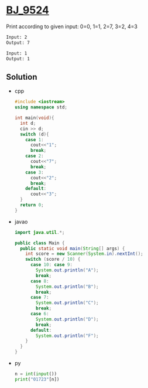 # [BJ_9524](https://acmicpc.net/problem/9524)

Print according to given input: 0=0, 1=1, 2=7, 3=2, 4=3

```txt
Input: 2
Output: 7

Input: 1
Output: 1
```

## Solution

* cpp

  ```cpp
  #include <iostream>
  using namespace std;

  int main(void){
    int d;
    cin >> d;
    switch (d){
      case 1:
        cout<<"1";
        break;
      case 2:
        cout<<"7";
        break;
      case 3:
        cout<<"2";
        break;
      default:
        cout<<"3";
    }
    return 0;
  }
  ```

* javao

  ```java
  import java.util.*;

  public class Main {
    public static void main(String[] args) {
      int score = new Scanner(System.in).nextInt();
      switch (score / 10) {
        case 10: case 9:
          System.out.println("A");
          break;
        case 8:
          System.out.println("B");
          break;
        case 7:
          System.out.println("C");
          break;
        case 6:
          System.out.println("D");
          break;
        default:
          System.out.println("F");
      }
    }
  }
  ```

* py

  ```py
  n = int(input())
  print("01723"[n])
  ```
